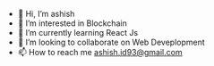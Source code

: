 - 👋 Hi, I’m ashish
- 👀 I’m interested in Blockchain
- 🌱 I’m currently learning React Js
- 💞️ I’m looking to collaborate on Web Deveplopment
- 📫 How to reach me ashish.id93@gmail.com

<!---
ruashish/ruashish is a ✨ special ✨ repository because its `README.md` (this file) appears on your GitHub profile.
You can click the Preview link to take a look at your changes.
--->
